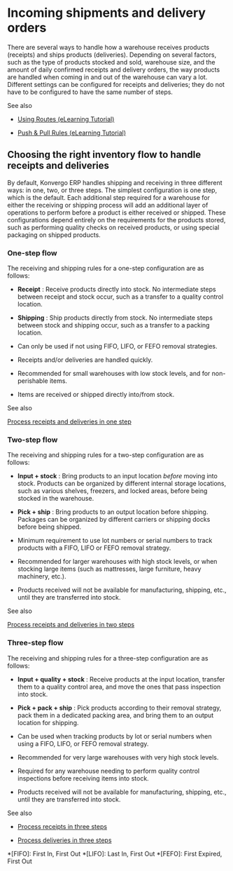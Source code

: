 # Incoming shipments and delivery orders

There are several ways to handle how a warehouse receives products (receipts)
and ships products (deliveries). Depending on several factors, such as the
type of products stocked and sold, warehouse size, and the amount of daily
confirmed receipts and delivery orders, the way products are handled when
coming in and out of the warehouse can vary a lot. Different settings can be
configured for receipts and deliveries; they do not have to be configured to
have the same number of steps.

<div class="alert alert-secondary">
<p class="alert-title">
See also</p><ul>
<li><p><a href="https://www.odoo.com/slides/slide/using-routes-1018">Using Routes (eLearning Tutorial)</a></p></li>
<li><p><a href="https://www.odoo.com/slides/slide/push-pull-rules-1024">Push &amp; Pull Rules (eLearning Tutorial)</a></p></li>
</ul>
</div>

## Choosing the right inventory flow to handle receipts and deliveries

By default, Konvergo ERP handles shipping and receiving in three different ways: in
one, two, or three steps. The simplest configuration is one step, which is the
default. Each additional step required for a warehouse for either the
receiving or shipping process will add an additional layer of operations to
perform before a product is either received or shipped. These configurations
depend entirely on the requirements for the products stored, such as
performing quality checks on received products, or using special packaging on
shipped products.

### One-step flow

The receiving and shipping rules for a one-step configuration are as follows:

  * **Receipt** : Receive products directly into stock. No intermediate steps between receipt and stock occur, such as a transfer to a quality control location.

  * **Shipping** : Ship products directly from stock. No intermediate steps between stock and shipping occur, such as a transfer to a packing location.

  * Can only be used if not using FIFO, LIFO, or FEFO removal strategies.

  * Receipts and/or deliveries are handled quickly.

  * Recommended for small warehouses with low stock levels, and for non-perishable items.

  * Items are received or shipped directly into/from stock.

<div class="alert alert-secondary">
<p class="alert-title">
See also</p><p><a href="receipts_delivery_one_step">Process receipts and deliveries in one step</a></p>
</div>

### Two-step flow

The receiving and shipping rules for a two-step configuration are as follows:

  * **Input + stock** : Bring products to an input location _before_ moving into stock. Products can be organized by different internal storage locations, such as various shelves, freezers, and locked areas, before being stocked in the warehouse.

  * **Pick + ship** : Bring products to an output location before shipping. Packages can be organized by different carriers or shipping docks before being shipped.

  * Minimum requirement to use lot numbers or serial numbers to track products with a FIFO, LIFO or FEFO removal strategy.

  * Recommended for larger warehouses with high stock levels, or when stocking large items (such as mattresses, large furniture, heavy machinery, etc.).

  * Products received will not be available for manufacturing, shipping, etc., until they are transferred into stock.

<div class="alert alert-secondary">
<p class="alert-title">
See also</p><p><a href="receipts_delivery_two_steps#inventory-receipts-delivery-two-steps"><span class="std std-ref">Process receipts and deliveries in two steps</span></a></p>
</div>

### Three-step flow

The receiving and shipping rules for a three-step configuration are as
follows:

  * **Input + quality + stock** : Receive products at the input location, transfer them to a quality control area, and move the ones that pass inspection into stock.

  * **Pick + pack + ship** : Pick products according to their removal strategy, pack them in a dedicated packing area, and bring them to an output location for shipping.

  * Can be used when tracking products by lot or serial numbers when using a FIFO, LIFO, or FEFO removal strategy.

  * Recommended for very large warehouses with very high stock levels.

  * Required for any warehouse needing to perform quality control inspections before receiving items into stock.

  * Products received will not be available for manufacturing, shipping, etc., until they are transferred into stock.

<div class="alert alert-secondary">
<p class="alert-title">
See also</p><ul>
<li><p><a href="receipts_three_steps#inventory-receipts-three-steps"><span class="std std-ref">Process receipts in three steps</span></a></p></li>
<li><p><a href="delivery_three_steps#inventory-delivery-three-steps"><span class="std std-ref">Process deliveries in three steps</span></a></p></li>
</ul>
</div>

  *[FIFO]: First In, First Out
  *[LIFO]: Last In, First Out
  *[FEFO]: First Expired, First Out

